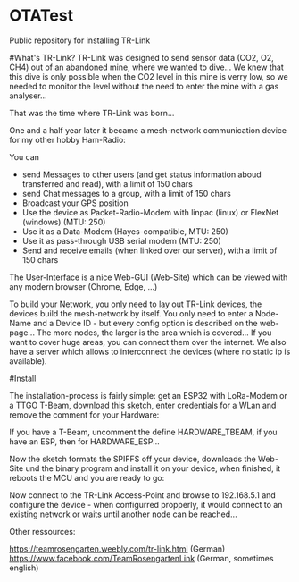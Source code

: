 # OTATest
Public repository for installing TR-Link

#What's TR-Link?
TR-Link was designed to send sensor data (CO2, O2, CH4) out of an abandoned mine, where we wanted to dive... 
We knew that this dive is only possible when the CO2 level in this mine is verry low, so we needed to monitor the level without the need to enter the mine with a gas analyser...

That was the time where TR-Link was born... 

One and a half year later it became a mesh-network communication device for my other hobby Ham-Radio:

You can  

* send Messages to other users (and get status information aboud transferred and read), with a limit of 150 chars
* send Chat messages to a group, with a limit of 150 chars
* Broadcast your GPS position
* Use the device as Packet-Radio-Modem with linpac (linux) or FlexNet (windows) (MTU: 250)
* Use it as a Data-Modem (Hayes-compatible, MTU: 250)
* Use it as pass-through USB serial modem (MTU: 250)
* Send and receive emails (when linked over our server), with a limit of 150 chars 

The User-Interface is a nice Web-GUI (Web-Site) which can be viewed with any modern browser (Chrome, Edge, ...)

To build your Network, you only need to lay out TR-Link devices, the devices build the mesh-network by itself. You only need to enter a Node-Name and a Device ID - but every config option is described on the web-page...
The more nodes, the larger is the area which is covered...
If you want to cover huge areas, you can connect them over the internet. We also have a server which allows to interconnect the devices (where no static ip is available). 

#Install

The installation-process is fairly simple: get an ESP32 with LoRa-Modem or a TTGO T-Beam, download this sketch, enter credentials for a WLan and remove the comment for your Hardware:

If you have a T-Beam, uncomment the define HARDWARE_TBEAM, if you have an ESP, then for HARDWARE_ESP...

Now the sketch formats the SPIFFS off your device, downloads the Web-Site und the binary program and install it on your device, when finished, it reboots the MCU and you are ready to go:

Now connect to the TR-Link Access-Point and browse to 192.168.5.1 and configure the device - when configurred propperly, it would connect to an existing network or waits until another node can be reached...

Other ressources:

https://teamrosengarten.weebly.com/tr-link.html (German)
https://www.facebook.com/TeamRosengartenLink (German, sometimes english)
